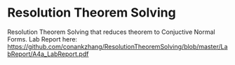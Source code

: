 # Resolution Theorem Solving
Resolution Theorem Solving that reduces theorem to Conjuctive Normal Forms. Lab Report here: https://github.com/conankzhang/ResolutionTheoremSolving/blob/master/LabReport/A4a_LabReport.pdf
